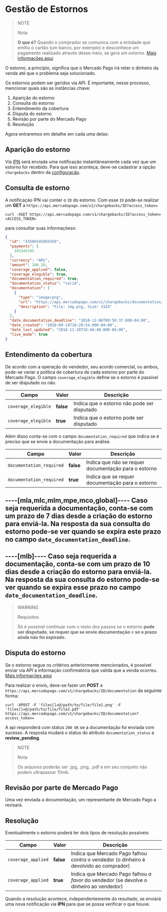 # Gestão de Estornos

> NOTE
>
> Nota
>
> **O que é?** Quando o comprador se comunica com a entidade que emitiu o cartão (um banco, por exemplo) e desconhece um pagamento realizado através desse meio, se gera um _estorno_. [Mais informações aqui](https://www.mercadopago.com.br/ajuda/contestaram-um-pagamento-o-que-faco_589)

O estorno, a princípio, significa que o Mercado Pago irá reter o dinheiro da venda até que o problema seja solucionado.

Os estornos podem ser geridos via API.
É importante, nesse processo, mencionar quais são as instâncias chave:

1. Aparição do estorno
2. Consulta do estorno
3. Entendimento da cobertura
4. Disputa do estorno
5. Revisão por parte do Mercado Pago
6. Resolução

Agora entraremos em detalhe em cada uma delas:

## Aparição do estorno

Vía [IPN](/guides/notifications/ipn.pt.md) será enviada uma notificação instantâneamente cada vez que um estorno for recebido. Para que isso aconteça, deve-se cadastrar a opção `chargebacks` dentro da [configuração](https://www.mercadopago.com.br/ipn-notifications).

## Consulta de estorno

A notificação IPN vai conter o `ID` do estorno.
Com esse `ID` pode-se realizar um **GET** a `https://api.mercadopago.com/v1/chargebacks/ID?access_token=` 

```
curl -XGET https://api.mercadopago.com/v1/chargebacks/ID?access_token=<ACCESS_TOKEN>
```

para consultar suas informaçõeso:

```json
{
  "id": "43589345903450",
  "payments": [
    345345345
  ],
  "currency": "ARS",
  "amount": 100.20,
  "coverage_applied": false,
  "coverage_elegible": true,
  "documentation_required": true,
  "documentation_status": "valid",
  "documentation": [
    {
      "type": "image/png",
      "url": "https://api.mercadopago.com/v1/chargebacks/documentation/op/op-4ccf4f39-b6f7-4c7b-a5ce-e8941a2a2b5f?access_token=TEST-7330838325999170-111309-c5e69fb44fb5dc008668f64e27653767-345521533",
      "description": "File: img.png, Size: 3324"
    }
  ],
  "date_documentation_deadline": "2018-12-08T09:50:37.000-04:00",
  "date_created": "2018-09-14T16:20:54.000-04:00",
  "date_last_updated": "2018-11-28T10:48:48.000-04:00",
  "live_mode": true
}
```

## Entendimento da cobertura

De acordo com a operação do vendedor, seu acordo comercial, ou ambos, pode-se variar a política de cobertura de cada estorno por parte do Mercado Pago. O campo `coverage_elegible` define se o estorno é passível de ser disputado ou não.

| Campo               | Valor     | Descrição
| ----                | ----      | ----
| `coverage_elegible` | **false** | Indica que o estorno não pode ser disputado
| `coverage_elegible` | **true**  | Indica que o estorno pode ser disputado

Além disso conta-se com o campo `documentation_required` que indica se é preciso que se envie a documentação para análise.

| Campo                    | Valor     | Descrição
| ----                     | ----      | ----
| `documentation_required` | **false** | Indica que não se requer documentação para o estorno
| `documentation_required` | **true**  | Indica que se requer documentação para o estorno


----[mla,mlc,mlm,mpe,mco,global]----
Caso seja requerida a documentação, conta-se com um prazo de 7 dias desde a criação do estorno para enviá-la. Na resposta da sua consulta do estorno pode-se ver quando se expira este prazo no campo `date_documentation_deadline`.
------------
----[mlb]----
Caso seja requerida a documentação, conta-se com um prazo de 10 dias desde a criação do estorno para enviá-la. Na resposta da sua consulta do estorno pode-se ver quando se expira esse prazo no campo `date_documentation_deadline`.
------------

> WARNING		 
> 
> Requisitos
>
> Só é possível continuar com o resto dos passos se o estorno  **pode ser disputado**, **se requer que se envie documentação** e **se o prazo ainda não foi expirado.** 

## Disputa do estorno

Se o estorno segue os critérios anteriormente mencionados, é possível enviar via API a informação confirmatória que valida que a venda ocorreu. [Mais informações aqui](https://www.mercadopago.com.br/ajuda/contestaram-um-pagamento-o-que-faco_589) 

Para realizar o envio, deve-se fazer um **POST** a `https://api.mercadopago.com/v1/chargebacks/ID/documentation` da seguinte forma:
```
curl -XPOST -F 'files[]=@/path/to/file/file1.png' -F 'files[]=@/path/to/file/file2.pdf' https://api.mercadopago.com/v1/chargebacks/ID/documentation?access_token=
```

A api responderá com status `200 OK` se a documentação foi enviada com sucesso. A resposta mudará o status do atributo `documentation_status` a **review_pending**.

> NOTE
>
> Nota
>
> Os arquivos poderão ser .jpg, .png, .pdf e em seu conjunto não podem ultrapassar 10mb.

## Revisão por parte de Mercado Pago

Uma vez enviada a documentação, um representante de Mercado Pago a revisará.

## Resolução

Eventualmente o estorno poderá ter dois tipos de resolução possíveis:

| Campo              | Valor     | Descrição
| ----               | ----      | ----
| `coverage_applied` | **false** | Indica que Mercado Pago falhou _contra_ o vendedor (o dinheiro é devolvido ao comprador)
| `coverage_applied` | **true**  | Indica que Mercado Pago falhou _a favor_ do vendedor (se devolve o dinheiro ao vendedor)

Quando a resolução acontece, independentemente do resultado, se enviará uma nova notificação via **IPN** para que se possa verificar o que houve.
